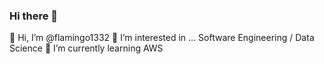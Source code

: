 ### Hi there 👋

<!--
**flamingo1332/flamingo1332** is a ✨ _special_ ✨ repository because its `README.md` (this file) appears on your GitHub profile.

Here are some ideas to get you started:
-->
👋 Hi, I’m @flamingo1332
👀 I’m interested in ... Software Engineering / Data Science
🌱 I’m currently learning AWS


